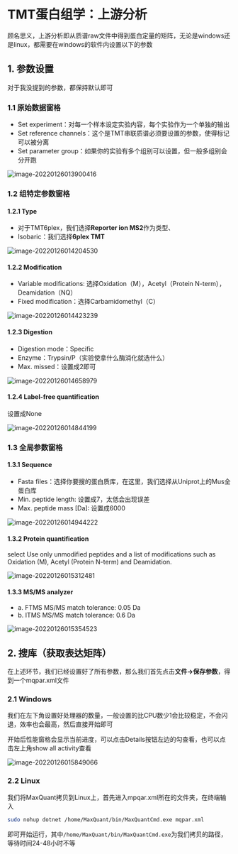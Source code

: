 # TMT蛋白组学：上游分析

顾名思义，上游分析即从质谱raw文件中得到蛋白定量的矩阵，无论是windows还是linux，都需要在windows的软件内设置以下的参数

## 1. 参数设置

对于我没提到的参数，都保持默认即可

### 1.1 原始数据窗格

- Set experiment：对每一个样本设定实验内容，每个实验作为一个单独的输出
- Set reference channels：这个是TMT串联质谱必须要设置的参数，使得标记可以被分离
- Set parameter group：如果你的实验有多个组别可以设置，但一般多组别会分开跑

![image-20220126013900416](tmt_2.assets/image-20220126013900416-6120205.png)

### 1.2 组特定参数窗格

#### 1.2.1 Type

- 对于TMT6plex，我们选择**Reporter ion MS2**作为类型、
- Isobaric：我们选择**6plex TMT**

![image-20220126014204530](tmt_2.assets/image-20220126014204530.png)

#### 1.2.2 Modification

- Variable modifications: 选择Oxidation（M），Acetyl（Protein N-term），Deamidation（NQ）
- Fixed modification：选择Carbamidomethyl（C）

![image-20220126014423239](tmt_2.assets/image-20220126014423239.png)

#### 1.2.3 Digestion

- Digestion mode：Specific
- Enzyme：Trypsin/P（实验使拿什么酶消化就选什么）
- Max. missed：设置成2即可

![image-20220126014658979](tmt_2.assets/image-20220126014658979.png)

#### 1.2.4 Label-free quantification

设置成None

![image-20220126014844199](tmt_2.assets/image-20220126014844199.png)

### 1.3 全局参数窗格

#### 1.3.1 Sequence

- Fasta files：选择你要搜的蛋白质库，在这里，我们选择从Uniprot上的Mus全蛋白库
- Min. peptide length: 设置成7，太低会出现误差
- Max. peptide mass [Da]: 设置成6000

![image-20220126014944222](tmt_2.assets/image-20220126014944222.png)

#### 1.3.2 Protein quantification

select Use only unmodified peptides and a list of modifications such as Oxidation (M), Acetyl (Protein N-term) and Deamidation. 

![image-20220126015312481](tmt_2.assets/image-20220126015312481.png)

#### 1.3.3 MS/MS analyzer

- a. FTMS MS/MS match tolerance: 0.05 Da
- b. ITMS MS/MS match tolerance: 0.6 Da

![image-20220126015354523](tmt_2.assets/image-20220126015354523.png)

## 2. 搜库（获取表达矩阵）

在上述环节，我们已经设置好了所有参数，那么我们首先点击**文件->保存参数**，得到一个mqpar.xml文件

### 2.1 Windows

我们在左下角设置好处理器的数量，一般设置的比CPU数少1会比较稳定，不会闪退，效率也会最高，然后直接开始即可

开始后性能窗格会显示当前进度，可以点击Details按钮左边的勾查看，也可以点击左上角show all activity查看

![image-20220126015849066](tmt_2.assets/image-20220126015849066.png)

### 2.2 Linux

我们将MaxQuant拷贝到Linux上，首先进入mpqar.xml所在的文件夹，在终端输入

```bash
sudo nohup dotnet /home/MaxQuant/bin/MaxQuantCmd.exe mqpar.xml
```

即可开始运行，其中`/home/MaxQuant/bin/MaxQuantCmd.exe`为我们拷贝的路径，等待时间24-48小时不等

